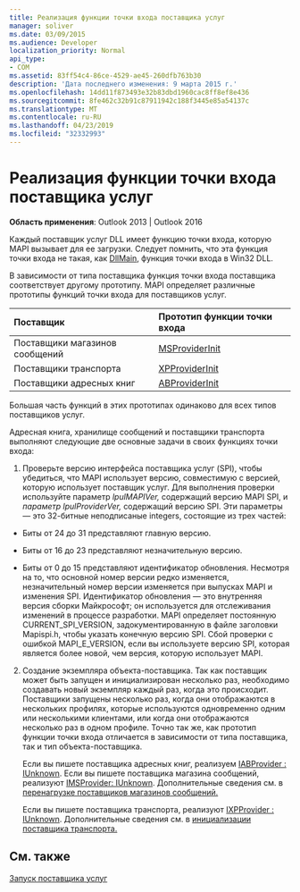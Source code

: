 ```yaml
---
title: Реализация функции точки входа поставщика услуг
manager: soliver
ms.date: 03/09/2015
ms.audience: Developer
localization_priority: Normal
api_type:
- COM
ms.assetid: 83ff54c4-86ce-4529-ae45-260dfb763b30
description: 'Дата последнего изменения: 9 марта 2015 г.'
ms.openlocfilehash: 14dd11f873493e32b83dbd1960cac8ff8ef8e436
ms.sourcegitcommit: 8fe462c32b91c87911942c188f3445e85a54137c
ms.translationtype: MT
ms.contentlocale: ru-RU
ms.lasthandoff: 04/23/2019
ms.locfileid: "32332993"
---
```

# <a name="implementing-a-service-provider-entry-point-function"></a>Реализация функции точки входа поставщика услуг

  
  
**Область применения**: Outlook 2013 | Outlook 2016 
  
Каждый поставщик услуг DLL имеет функцию точки входа, которую MAPI вызывает для ее загрузки. Следует помнить, что эта функция точки входа не такая, как [DllMain](https://msdn.microsoft.com/library/ms682583.aspx), функция точки входа в Win32 DLL.
  
В зависимости от типа поставщика функция точки входа поставщика соответствует другому прототипу. MAPI определяет различные прототипы функций точки входа для поставщиков услуг.
  
|**Поставщик**|**Прототип функции точки входа**|
|:-----|:-----|
|Поставщики магазинов сообщений  <br/> |[MSProviderInit](msproviderinit.md) <br/> |
|Поставщики транспорта  <br/> |[XPProviderInit](xpproviderinit.md) <br/> |
|Поставщики адресных книг  <br/> |[ABProviderInit](abproviderinit.md) <br/> |
   
Большая часть функций в этих прототипах одинаково для всех типов поставщиков услуг. 
  
Адресная книга, хранилище сообщений и поставщики транспорта выполняют следующие две основные задачи в своих функциях точки входа:
  
1. Проверьте версию интерфейса поставщика услуг (SPI), чтобы убедиться, что MAPI использует версию, совместимую с версией, которую использует поставщик услуг. Для выполнения проверки используйте параметр  _lpulMAPIVer,_ содержащий версию MAPI SPI, и  _параметр lpulProviderVer,_ содержащий версию SPI. Эти параметры — это 32-битные неподписаные integers, состоящие из трех частей: 
    
  - Биты от 24 до 31 представляют главную версию.
    
  - Биты от 16 до 23 представляют незначительную версию.
    
  - Биты от 0 до 15 представляют идентификатор обновления. Несмотря на то, что основной номер версии редко изменяется, незначительный номер версии изменяется при выпусках MAPI и изменения SPI. Идентификатор обновления — это внутренняя версия сборки Майкрософт; он используется для отслеживания изменений в процессе разработки. MAPI определяет постоянную CURRENT_SPI_VERSION, задокументированную в файле заголовки Mapispi.h, чтобы указать конечную версию SPI. Сбой проверки с ошибкой MAPI_E_VERSION, если вы используете версию SPI, которая является более новой, чем версия, которую использует MAPI.
    
2. Создание экземпляра объекта-поставщика. Так как поставщик может быть запущен и инициализирован несколько раз, необходимо создавать новый экземпляр каждый раз, когда это происходит. Поставщики запущены несколько раз, когда они отображаются в нескольких профилях, которые используются одновременно одним или несколькими клиентами, или когда они отображаются несколько раз в одном профиле. Точно так же, как прототип функции точки входа отличается в зависимости от типа поставщика, так и тип объекта-поставщика. 
    
    Если вы пишете поставщика адресных книг, реализуем [IABProvider : IUnknown](iabprovideriunknown.md). Если вы пишете поставщика магазина сообщений, реализуют [IMSProvider: IUnknown](imsprovideriunknown.md). Дополнительные сведения см. в [перенагрузке поставщиков магазинов сообщений.](loading-message-store-providers.md)
    
    Если вы пишете поставщика транспорта, реализуют [IXPProvider : IUnknown](ixpprovideriunknown.md). Дополнительные сведения см. в [инициализации поставщика транспорта.](initializing-the-transport-provider.md)
    
## <a name="see-also"></a>См. также



[Запуск поставщика услуг](starting-a-service-provider.md)

